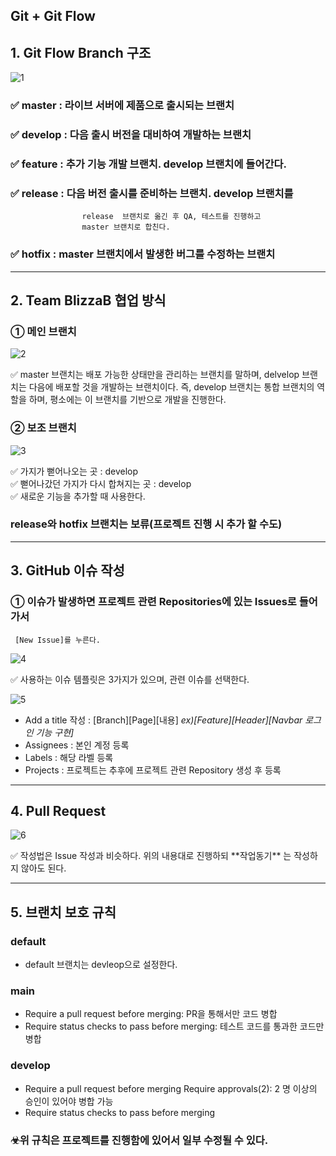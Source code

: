 Git + Git Flow
---

## 1. Git Flow Branch 구조

![1](https://github.com/WillingToGoHome/GymGa/assets/157683242/7c067801-8d6e-48f4-b8b8-dad3144f3a90)


### ✅ **master** : 라이브 서버에 제품으로 출시되는 브랜치

### ✅ develop : 다음 출시 버전을 대비하여 개발하는 브랜치

### ✅ feature : 추가 기능 개발 브랜치. develop 브랜치에 들어간다.

### ✅ release : 다음 버전 출시를 준비하는 브랜치. develop 브랜치를
                    release  브랜치로 옮긴 후 QA, 테스트를 진행하고
                    master 브랜치로 합친다.

### ✅ hotfix : master 브랜치에서 발생한 버그를 수정하는 브랜치

---

## 2. Team BlizzaB 협업 방식

### ① 메인 브랜치

![2](https://github.com/WillingToGoHome/GymGa/assets/157683242/048bac82-7339-4d99-9874-369163fdbf3b)

<aside>
✅ master 브랜치는 배포 가능한 상태만을 관리하는 브랜치를 말하며,
delvelop 브랜치는 다음에 배포할 것을 개발하는 브랜치이다.
즉, develop 브랜치는 통합 브랜치의 역할을 하며,
평소에는 이 브랜치를 기반으로 개발을 진행한다.

</aside>

### ② 보조 브랜치

![3](https://github.com/WillingToGoHome/GymGa/assets/157683242/23bafe67-8f87-46fb-bf17-55d365099640)


<aside>
✅ 가지가 뻗어나오는 곳 : develop

</aside>

<aside>
✅ 뻗어나갔던 가지가 다시 합쳐지는 곳 : develop

</aside>

<aside>
✅ 새로운 기능을 추가할 때 사용한다.

</aside>

### release와 hotfix 브랜치는 보류(프로젝트 진행 시 추가 할 수도)

---

## 3. GitHub 이슈 작성

### ① 이슈가 발생하면 프로젝트 관련 Repositories에 있는 Issues로 들어가서
     [New Issue]를 누른다.

 

![4](https://github.com/WillingToGoHome/GymGa/assets/157683242/48d272cd-695b-4d40-8881-de83d1cd85e3)

<aside>
✅ 사용하는 이슈 템플릿은 3가지가 있으며, 관련 이슈를 선택한다.

</aside>

![5](https://github.com/WillingToGoHome/GymGa/assets/157683242/10166f7a-0081-4731-866a-0da72ede36cd)

- Add a title 작성 : [Branch][Page][내용]
                            *ex)[Feature][Header][Navbar 로그인 기능 구현]*
- Assignees : 본인 계정 등록
- Labels : 해당 라벨 등록
- Projects : 프로젝트는 추후에 프로젝트 관련 Repository 생성 후 등록

---

## 4. Pull Request

![6](https://github.com/WillingToGoHome/GymGa/assets/157683242/1f3cf7e9-2b48-42fc-9172-462c204f09a2)

<aside>
✅ 작성법은 Issue 작성과 비슷하다.
위의 내용대로 진행하되 **작업동기** 는 작성하지 않아도 된다.

</aside>

---

## 5. 브랜치 보호 규칙

### default

- default 브랜치는 devleop으로 설정한다.

### main

- Require a pull request before merging: PR을 통해서만 코드 병합
- Require status checks to pass before merging: 테스트 코드를 통과한 코드만 병합

### develop

- Require a pull request before merging Require approvals(2): 2 명 이상의 승인이 있어야
                                                                                                병합 가능
- Require status checks to pass before merging

### ☣위 규칙은 프로젝트를 진행함에 있어서 일부 수정될 수 있다.
